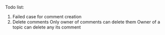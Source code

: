 Todo list:
1. Failed case for comment creation
2. Delete comments
	Only owner of comments can delete them
	Owner of a topic can delete any its comment
